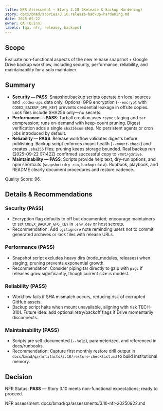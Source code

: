 ```yaml
---
title: NFR Assessment — Story 3.10 (Release & Backup Hardening)
story: docs/bmad/stories/3.10.release-backup-hardening.md
date: 2025-09-22
owner: QA (Quinn)
labels: [qa, nfr, release, backups]
---
```


## Scope

Evaluate non-functional aspects of the new release snapshot + Google Drive backup workflow, including security, performance, reliability, and maintainability for a solo maintainer.

## Summary

- **Security — PASS**: Snapshot/backup scripts operate on local sources and `.codex-api` data only. Optional GPG encryption (`--encrypt` with `CODEX_BACKUP_GPG_KEY`) prevents credential leakage in offsite copies. Lock files include SHA256 only—no secrets.
- **Performance — PASS**: Tarball creation uses `rsync` staging and `tar` compression; runs on-demand with keep-count pruning. Digest verification adds a single `sha256sum` step. No persistent agents or cron jobs introduced by default.
- **Reliability — PASS**: Release workflow validates digests before publishing. Backup script enforces mount health (`--mount-check`) and creates `.sha256` files; pruning keeps storage bounded. Real backup run (2025-09-22 07:42Z) confirmed successful copy to `/mnt/gdrive`.
- **Maintainability — PASS**: Scripts provide help text, dry-run options, and npm shortcuts (`snapshot:dry-run`, `backup:data`). Runbook, playbook, and README clearly document procedures and restore cadence.

Quality Score: 96.

## Details & Recommendations

### Security (PASS)

- Encryption flag defaults to off but documented; encourage maintainers to set `CODEX_BACKUP_GPG_KEY` in `.env.dev` or host secrets.
- Recommendation: Add `.gitignore` note reminding users not to commit generated archives or lock files with release URLs.

### Performance (PASS)

- Snapshot script excludes heavy dirs (node_modules, releases) when staging; pruning prevents exponential growth.
- Recommendation: Consider piping tar directly to gzip with `pigz` if releases grow significantly, though current size is modest.

### Reliability (PASS)

- Workflow fails if SHA mismatch occurs, reducing risk of corrupted GitHub assets.
- Backup script halts when mount unavailable, aligning with risk TECH-3101. Future idea: add optional retry/backoff flags if Drive momentarily disconnects.

### Maintainability (PASS)

- Scripts are self-documented (`--help`), parameterized, and referenced in docs/runbooks.
- Recommendation: Capture first monthly restore drill output in `docs/bmad/qa/artifacts/3.10/restore-checklist.md` to build institutional memory.

## Decision

NFR Status: **PASS** — Story 3.10 meets non-functional expectations; ready to proceed.

NFR assessment: docs/bmad/qa/assessments/3.10-nfr-20250922.md
